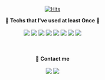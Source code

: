   <div align=center>
	
 [![Hits](https://hits.seeyoufarm.com/api/count/incr/badge.svg?url=https%3A%2F%2Fgithub.com%2Fmrkimjava%2Fhit-counter&count_bg=%2379C83D&title_bg=%23555555&icon=&icon_color=%23E7E7E7&title=hits&edge_flat=false)](https://hits.seeyoufarm.com)
	
  </div>

<!--
**mrkimjava/mrkimjava** is a ✨ _special_ ✨ repository because its `README.md` (this file) appears on your GitHub profile.

Here are some ideas to get you started:

- 🔭 I’m currently working on ...
- 🌱 I’m currently learning ...
- 👯 I’m looking to collaborate on ...
- 🤔 I’m looking for help with ...
- 💬 Ask me about ...
- 📫 How to reach me: ...
- 😄 Pronouns: ...
- ⚡ Fun fact: ...
-->

<div align=center>
	🌱 <b>Techs that I've used at least Once</b> 🌱<br><br>
<img src="https://img.shields.io/badge/java-007396?style=flat-square&logo=java&logoColor=white"/>
<img src="https://img.shields.io/badge/javaScript-F7DF1E?style=flat-square&logo=javaScript&logoColor=white"/>
<img src="https://img.shields.io/badge/C++-00599C?style=flat-square&logo=C++&logoColor=white"/>
<img src="https://img.shields.io/badge/-A8B9CC?style=flat-square&logo=C&logoColor=white"/>
<img src="https://img.shields.io/badge/Android-3DDC84?style=flat-square&logo=Android&logoColor=white"/>
<img src="https://img.shields.io/badge/CSS3-1572B6?style=flat-square&logo=CSS3&logoColor=white"/>
<img src="https://img.shields.io/badge/Oracle-F80000?style=flat-square&logo=Oracle&logoColor=white"/>
<img src="https://img.shields.io/badge/MSSQL-CC2927?style=flat-square&logo=Microsoft SQL Server&logoColor=white"/>	
	<br><br><br><br>
	💬 <b>Contact me</b><br><br>
	<img src="https://img.shields.io/badge/ksh012468@gmail.com-EA4335?style=flat-square&logo=Gmail&logoColor=white"/>
	<img src="https://img.shields.io/badge/ksk9922-FFCD00?style=flat-square&logo=KakaoTalk&logoColor=white"/>
</div>


